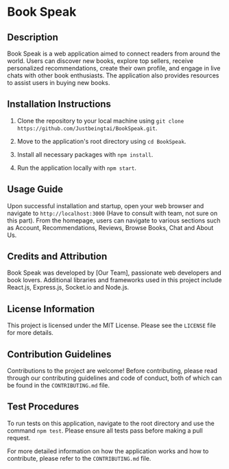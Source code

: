 # Book Speak

## Description

Book Speak is a web application aimed to connect readers from around the world. Users can discover new books, explore top sellers, receive personalized recommendations, create their own profile, and engage in live chats with other book enthusiasts. The application also provides resources to assist users in buying new books. 

## Installation Instructions

1. Clone the repository to your local machine using `git clone https://github.com/Justbeingtai/BookSpeak.git`.

2. Move to the application's root directory using `cd BookSpeak`.

3. Install all necessary packages with `npm install`.

4. Run the application locally with `npm start`.

## Usage Guide

Upon successful installation and startup, open your web browser and navigate to `http://localhost:3000` (Have to consult with team, not sure on this part). From the homepage, users can navigate to various sections such as Account, Recommendations, Reviews, Browse Books, Chat and About Us.

## Credits and Attribution

Book Speak was developed by [Our Team], passionate web developers and book lovers. Additional libraries and frameworks used in this project include React.js, Express.js, Socket.io and Node.js.

## License Information

This project is licensed under the MIT License. Please see the `LICENSE` file for more details.

## Contribution Guidelines

Contributions to the project are welcome! Before contributing, please read through our contributing guidelines and code of conduct, both of which can be found in the `CONTRIBUTING.md` file.

## Test Procedures

To run tests on this application, navigate to the root directory and use the command `npm test`. Please ensure all tests pass before making a pull request.

For more detailed information on how the application works and how to contribute, please refer to the `CONTRIBUTING.md` file.
